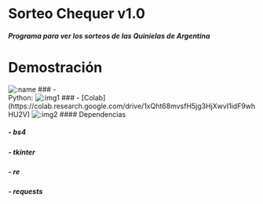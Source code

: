 # Sorteo Chequer v1.0

##### Programa para ver los sorteos de las Quinielas de Argentina

<h1> Demostración </h1>
<img src="https://count.getloli.com/get/@:osito_sorteo_chequer?theme=gelbooru" alt=":name" />
### - <br>Python:
<img src="https://i.imgur.com/MxD7SRp.png" alt=":img1" />
### - [Colab](https://colab.research.google.com/drive/1xQht68mvsfH5jg3HjXwvI1idF9whHU2V)
<img src="https://i.imgur.com/K6dRHkl.png" alt=":img2" />
#### Dependencias

##### - bs4
##### - tkinter
##### - re
##### - requests
